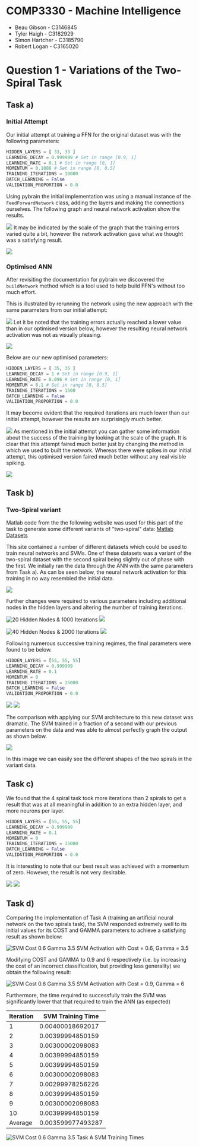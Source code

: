 COMP3330 - Machine Intelligence
===============================

* Beau Gibson - C3146845
* Tyler Haigh - C3182929
* Simon Hartcher - C3185790
* Robert Logan - C3165020

# Question 1 - Variations of the Two-Spiral Task #

## Task a) ##

### Initial Attempt ###

Our initial attempt at training a FFN for the original dataset was with the following 
parameters:

```python
HIDDEN_LAYERS = [ 33, 33 ]
LEARNING_DECAY = 0.999999 # Set in range [0.9, 1]
LEARNING_RATE = 0.1 # Set in range [0, 1]
MOMENTUM = 0.1086 # Set in range [0, 0.5]
TRAINING_ITERATIONS = 10000
BATCH_LEARNING = False
VALIDATION_PROPORTION = 0.0
```

Using pybrain the initial implementation was using a manual instance of the 
`FeedForwardNetwork` class, adding the layers and making the connections ourselves.
The following graph and neural network activation show the results.

![](images/figure_11.png)
It may be indicated by the scale of the graph that the training errors varied quite a bit, 
however the network activation gave what we thought was a satisfying result.

![](images/figure_11a.png)

### Optimised ANN ###

After revisiting the documentation for pybrain we discovered the `buildNetwork`
method which is a tool used to help build FFN's without too much effort. 

This is illustrated by rerunning the network using the new approach with the same
parameters from our initial attempt:

![](images/TaskA-TrainedNN-2015-04-29_14-47-43/errors.png)
Let it be noted that the training errors actually reached a lower value than in 
our optimised version below, however the resulting neural network activation was 
not as visually pleasing.

![](images/TaskA-TrainedNN-2015-04-29_14-47-43/result.png)

Below are our new optimised parameters:

```python
HIDDEN_LAYERS = [ 35, 35 ]
LEARNING_DECAY = 1 # Set in range [0.9, 1]
LEARNING_RATE = 0.096 # Set in range [0, 1]
MOMENTUM = 0.1 # Set in range [0, 0.5]
TRAINING_ITERATIONS = 1500
BATCH_LEARNING = False
VALIDATION_PROPORTION = 0.0
```

It may become evident that the required iterations are much lower than our initial
attempt, however the results are surprisingly much better.

![](images/TaskA-TrainedNN-2015-04-29_14-26-07/errors.png)
As mentioned in the initial attempt you can gather some information about the 
success of the training by looking at the scale of the graph. It is clear that 
this attempt faired much better just by changing the method in which we used to
built the network. Whereas there were spikes in our initial attempt, this 
optimised version faired much better without any real visible spiking.

![](images/TaskA-TrainedNN-2015-04-29_14-26-07/result.png)

## Task b) ##

### Two-Spiral variant ##
Matlab code from the the following website was used for this part of the task to 
generate some different variants of "two-spiral" data:
[Matlab Datasets](http://au.mathworks.com/matlabcentral/fileexchange/41459-6-functions-for-generating-artificial-datasets)

This site contained a number of different datasets which could be used to train 
neural networks and SVMs. One of these datasets was a variant of the two-spiral 
dataset with the second spiral being slightly out of phase with the first.  We 
initially ran the data through the ANN with the same parameters from Task a). As 
can be seen below, the neural network activation for this training in no way resembled 
the initial data.

![](images/TaskA-TrainedNN-2015-05-01_09-49-31/result.png)

Further changes were required to various parameters including additional nodes in the hidden layers
and altering the number of training iterations.

![20 Hidden Nodes & 1000 Iterations](images/20_hidden_1000_iter.png)
![](images/20_hidden.png)

![40 Hidden Nodes & 2000 Iterations](images/2000_iter_spiral.png)
![](images/2000_iter.png)

Following numerous successive training regimes, the final parameters were found to be below.

```python
HIDDEN_LAYERS = [55, 55, 55]
LEARNING_DECAY = 0.999999
LEARNING_RATE = 0.1
MOMENTUM = 0
TRAINING_ITERATIONS = 15000
BATCH_LEARNING = False
VALIDATION_PROPORTION = 0.0
```

![](images/2_spiral_var_final.png)
![](images/errors.png)

The comparison with applying our SVM architecture to this new dataset was dramatic. The SVM trained in a
fraction of a second with our previous parameters on the data and was able to almost perfectly graph the output
as shown below.

![](images/2_spiral_variant.png)

In this image we can easily see the different shapes of the two spirals in the variant data.

## Task c) ##

We found that the 4 spiral task took more iterations than 2 spirals to get a 
result that was at all meaningful in addition to an extra hidden layer, and more
neurons per layer.

```python
HIDDEN_LAYERS = [55, 55, 55]
LEARNING_DECAY = 0.999999
LEARNING_RATE = 0.1
MOMENTUM = 0
TRAINING_ITERATIONS = 15000
BATCH_LEARNING = False
VALIDATION_PROPORTION = 0.0
```

It is interesting to note that our best result was achieved with a momentum of 
zero. However, the result is not very desirable. 

![](images/Q1TaskC-TrainedNN-2015-05-01_20-12-06/errors.png)
![](images/Q1TaskC-TrainedNN-2015-05-01_20-12-06/result.png)

## Task d) ##

Comparing the implementation of Task A (training an artificial neural network on the two spirals task), the SVM responded extremely well to its initial values for its COST and GAMMA parameters to achieve a satisfying result as shown below:

![SVM Cost 0.6 Gamma 3.5](images/q1_taskd_svm_twospirals_Cost0.6_Gamma3.5.png)
SVM Activation with Cost = 0.6, Gamma = 3.5

Modifying COST and GAMMA to 0.9 and 6 respectively (i.e. by increasing the cost of an incorrect classification, but providing less generality) we obtain the following result:

![SVM Cost 0.6 Gamma 3.5](images/q1_taskd_svm_twospirals_Cost0.9_Gamma6.png)
SVM Activation with Cost = 0.9, Gamma = 6

Furthermore, the time required to successfully train the SVM was significantly lower that that required to train the ANN (as expected)

|Iteration|SVM Training Time|
|---------|-----------------|
|1|0.00400018692017|
|2|0.00399994850159|
|3|0.00300002098083|
|4|0.00399994850159|
|5|0.00399994850159|
|6|0.00300002098083|
|7|0.00299978256226|
|8|0.00399994850159|
|9|0.00300002098083|
|10|0.00399994850159|
|Average|0.003599977493287|

![SVM Cost 0.6 Gamma 3.5](images/q1_taskd_svmTrainingTimes.png)
Task A SVM Training Times
